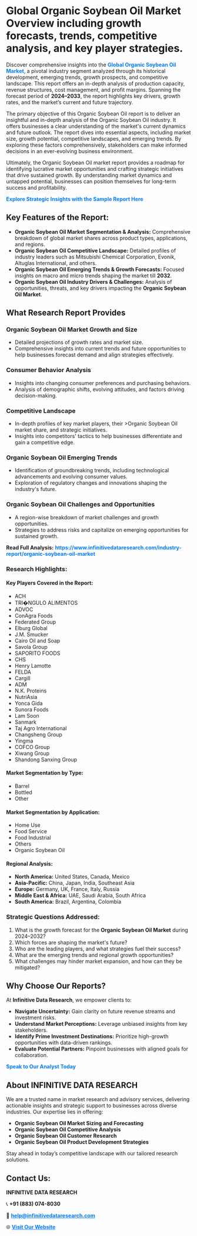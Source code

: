 <h1>Global Organic Soybean Oil Market Overview including growth forecasts, trends, competitive analysis, and key player strategies.</h1>
<p>
Discover comprehensive insights into the 
<a href="https://www.infinitivedataresearch.com/industry-report/organic-soybean-oil-market" rel="dofollow" style="color: #007BFF; text-decoration: none;"><strong>Global Organic Soybean Oil Market</strong></a>, a pivotal industry segment analyzed through its historical development, emerging trends, growth prospects, and competitive landscape. This report offers an in-depth analysis of production capacity, revenue structures, cost management, and profit margins. Spanning the forecast period of <strong>2024–2033</strong>, the report highlights key drivers, growth rates, and the market’s current and future trajectory.
</p>
<p>
The primary objective of this Organic Soybean Oil report is to deliver an insightful and in-depth analysis of the Organic Soybean Oil industry. It offers businesses a clear understanding of the market's current dynamics and future outlook. The report dives into essential aspects, including market size, growth potential, competitive landscapes, and emerging trends. By exploring these factors comprehensively, stakeholders can make informed decisions in an ever-evolving business environment.
</p>
<p>
Ultimately, the Organic Soybean Oil market report provides a roadmap for identifying lucrative market opportunities and crafting strategic initiatives that drive sustained growth. By understanding market dynamics and untapped potential, businesses can position themselves for long-term success and profitability.
</p>
<p>
<a href="https://www.infinitivedataresearch.com/request-sample/reportId=111602" style="color: #007BFF; text-decoration: none;"><strong>Explore Strategic Insights with the Sample Report Here</strong></a>
</p>

<h2>Key Features of the Report:</h2>
<ul>
<li><strong>Organic Soybean Oil Market Segmentation & Analysis:</strong> Comprehensive breakdown of global market shares across product types, applications, and regions.</li>
<li><strong>Organic Soybean Oil Competitive Landscape:</strong> Detailed profiles of industry leaders such as Mitsubishi Chemical Corporation, Evonik, Altuglas International, and others.</li>
<li><strong>Organic Soybean Oil Emerging Trends & Growth Forecasts:</strong> Focused insights on macro and micro trends shaping the market till <strong>2032</strong>.</li>
<li><strong>Organic Soybean Oil Industry Drivers & Challenges:</strong> Analysis of opportunities, threats, and key drivers impacting the <strong>Organic Soybean Oil Market</strong>.</li>
</ul>

<h2>What Research Report Provides</h2>
<h3>Organic Soybean Oil Market Growth and Size</h3>
<ul>
<li>Detailed projections of growth rates and market size.</li>
<li>Comprehensive insights into current trends and future opportunities to help businesses forecast demand and align strategies effectively.</li>
</ul>

<h3>Consumer Behavior Analysis</h3>
<ul>
<li>Insights into changing consumer preferences and purchasing behaviors.</li>
<li>Analysis of demographic shifts, evolving attitudes, and factors driving decision-making.</li>
</ul>

<h3>Competitive Landscape</h3>
<ul>
<li>In-depth profiles of key market players, their >Organic Soybean Oil market share, and strategic initiatives.</li>
<li>Insights into competitors' tactics to help businesses differentiate and gain a competitive edge.</li>
</ul>

<h3>Organic Soybean Oil Emerging Trends</h3>
<ul>
<li>Identification of groundbreaking trends, including technological advancements and evolving consumer values.</li>
<li>Exploration of regulatory changes and innovations shaping the industry's future.</li>
</ul>

<h3>Organic Soybean Oil Challenges and Opportunities</h3>
<ul>
<li>A region-wise breakdown of market challenges and growth opportunities.</li>
<li>Strategies to address risks and capitalize on emerging opportunities for sustained growth.</li>
</ul>
<p><strong>Read Full Analysis:</strong> <a href="https://www.infinitivedataresearch.com/industry-report/organic-soybean-oil-market" rel="dofollow" style="color: #007BFF; text-decoration: none;"><strong>https://www.infinitivedataresearch.com/industry-report/organic-soybean-oil-market</strong></a></p>
<h3>Research Highlights:</h3>
<h4>Key Players Covered in the Report:</h4>
<ul><li>ACH</li><li>TRI�NGULO ALIMENTOS</li><li>ADVOC</li><li>ConAgra Foods</li><li>Federated Group</li><li>Elburg Global</li><li>J.M. Smucker</li><li>Cairo Oil and Soap</li><li>Savola Group</li><li>SAPORITO FOODS</li><li>CHS</li><li>Henry Lamotte</li><li>FELDA</li><li>Cargill</li><li>ADM</li><li>N.K. Proteins</li><li>NutriAsia</li><li>Yonca Gida</li><li>Sunora Foods</li><li>Lam Soon</li><li>Sanmark</li><li>Taj Agro International</li><li>Changsheng Group</li><li>Yingma</li><li>COFCO Group</li><li>Xiwang Group</li><li>Shandong Sanxing Group</li></ul>
<h4>Market Segmentation by Type:</h4>
<ul><li>Barrel</li><li>Bottled</li><li>Other</li></ul>
<h4>Market Segmentation by Application:</h4>
<ul><li>Home Use</li><li>Food Service</li><li>Food Industrial</li><li>Others</li><li>Organic Soybean Oil</li></ul>

<h4>Regional Analysis:</h4>
<ul>
<li><strong>North America:</strong> United States, Canada, Mexico</li>
<li><strong>Asia-Pacific:</strong> China, Japan, India, Southeast Asia</li>
<li><strong>Europe:</strong> Germany, UK, France, Italy, Russia</li>
<li><strong>Middle East & Africa:</strong> UAE, Saudi Arabia, South Africa</li>
<li><strong>South America:</strong> Brazil, Argentina, Colombia</li>
</ul>

<h3>Strategic Questions Addressed:</h3>
<ol>
<li>What is the growth forecast for the <strong>Organic Soybean Oil Market</strong> during 2024–2032?</li>
<li>Which forces are shaping the market's future?</li>
<li>Who are the leading players, and what strategies fuel their success?</li>
<li>What are the emerging trends and regional growth opportunities?</li>
<li>What challenges may hinder market expansion, and how can they be mitigated?</li>
</ol>

<h2>Why Choose Our Reports?</h2>
<p>At <strong>Infinitive Data Research</strong>, we empower clients to:</p>
<ul>
<li><strong>Navigate Uncertainty:</strong> Gain clarity on future revenue streams and investment risks.</li>
<li><strong>Understand Market Perceptions:</strong> Leverage unbiased insights from key stakeholders.</li>
<li><strong>Identify Prime Investment Destinations:</strong> Prioritize high-growth opportunities with data-driven rankings.</li>
<li><strong>Evaluate Potential Partners:</strong> Pinpoint businesses with aligned goals for collaboration.</li>
</ul>
<p><a href="https://www.infinitivedataresearch.com/industry-report/organic-soybean-oil-market" rel="dofollow" style="color: #007BFF; text-decoration: none;"><strong>Speak to Our Analyst Today</strong></a></p>

<h2>About INFINITIVE DATA RESEARCH</h2>
<p>We are a trusted name in market research and advisory services, delivering actionable insights and strategic support to businesses across diverse industries. Our expertise lies in offering:</p>
<ul>
<li><strong>Organic Soybean Oil Market Sizing and Forecasting</strong></li>
<li><strong>Organic Soybean Oil Competitive Analysis</strong></li>
<li><strong>Organic Soybean Oil Customer Research</strong></li>
<li><strong>Organic Soybean Oil Product Development Strategies</strong></li>
</ul>
<p>Stay ahead in today’s competitive landscape with our tailored research solutions.</p>

<h2>Contact Us:</h2>
<p><strong>INFINITIVE DATA RESEARCH</strong></p>
<p>📞 <strong>+91 (883) 074-8030</strong></p>
<p>📧 <strong><a href="mailto:help@infinitivedataresearch.com" style="color: #007BFF;">help@infinitivedataresearch.com</a></strong></p>
<p>🌐 <strong><a href="https://www.infinitivedataresearch.com" rel="dofollow" style="color: #007BFF;">Visit Our Website</a></strong></p>